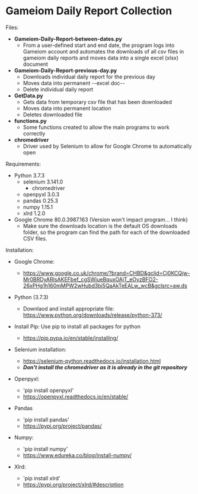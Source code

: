 # Gameiom Daily Report Collection

Files:
  - **Gameiom-Daily-Report-between-dates.py**
    - From a user-defined start and end date, the program logs into Gameiom account and  automates the downloads of all csv files in gameiom daily reports and moves data into a single excel (xlsx) document
  - **Gameiom-Daily-Report-previous-day.py**
    - Downloads individual daily report for the previous day
    - Moves data into permanent --excel doc--
    - Delete individual daily report
  - **GetData.py**
    - Gets data from temporary csv file that has been downloaded
    - Moves data into permanent location
    - Deletes downloaded file
  - **functions.py**
    - Some functions created to allow the main programs to work correctly
  - **chromedriver**
    - Driver used by Selenium to allow for Google Chrome to automatically open


Requirements:

  - Python 3.7.3
    - selenium 3.141.0
      - chromedriver
    - openpyxl 3.0.3
    - pandas 0.25.3
    - numpy 1.15.1
    - xlrd 1.2.0
  - Google Chrome 80.0.3987.163 (Version won't impact program... I think)
    - Make sure the downloads location is the default OS downloads folder, so the program can find the path for each of the downloaded CSV files.


Installation:
  
  - Google Chrome:
    - https://www.google.co.uk/chrome/?brand=CHBD&gclid=Cj0KCQjw-Mr0BRDyARIsAKEFbef_cgSWiueBquxOAjT_eOyzBFO2-26xPHg1h160mMPW2wHubd3bj5QaAkTeEALw_wcB&gclsrc=aw.ds
  
  - Python (3.7.3)
    - Downlaod and install appropriate file: https://www.python.org/downloads/release/python-373/
    
  - Install Pip: Use pip to install all packages for python
    - https://pip.pypa.io/en/stable/installing/
    
  - Selenium installation: 
    - https://selenium-python.readthedocs.io/installation.html
    - ***Don't install the chromedriver as it is already in the git repository***
  
  - Openpyxl:
    - 'pip install openpyxl'
    - https://openpyxl.readthedocs.io/en/stable/
  
  - Pandas
    - 'pip install pandas'
    - https://pypi.org/project/pandas/
  
  - Numpy:
    - 'pip install numpy'
    - https://www.edureka.co/blog/install-numpy/
    
  - Xlrd:
    - 'pip install xlrd'
    - https://pypi.org/project/xlrd/#description
